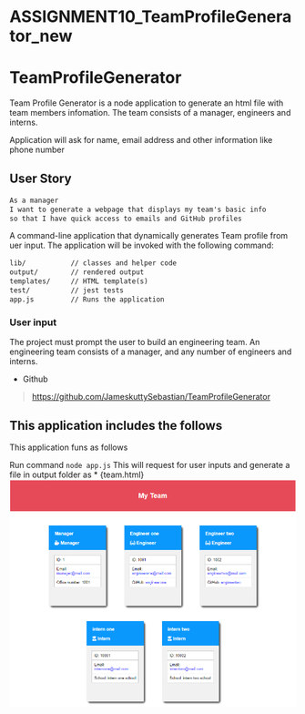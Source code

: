 # ASSIGNMENT10_TeamProfileGenerator_new
# TeamProfileGenerator
Team Profile Generator is a node application to generate an html file with team members infomation. The team consists of a manager, engineers and interns.

Application will ask for name, email address and other information like phone number

## User Story
```
As a manager
I want to generate a webpage that displays my team's basic info
so that I have quick access to emails and GitHub profiles
```
A command-line application that dynamically generates Team profile from uer input. The application will be invoked with the following command:

```
lib/           // classes and helper code
output/        // rendered output
templates/     // HTML template(s)
test/          // jest tests
app.js         // Runs the application
```


### User input

The project must prompt the user to build an engineering team. An engineering
team consists of a manager, and any number of engineers and interns.


-  Github
> https://github.com/JameskuttySebastian/TeamProfileGenerator

 
 ## This application includes the follows
 

This application funs as follows

Run command ```node app.js```
    This will request for user inputs and generate a file in output folder as
    *  {team.html}
    ![picture alt](./gifs_and_output/team.png "png File")


